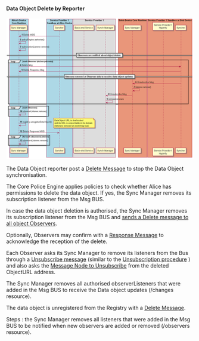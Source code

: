 #### Data Object Delete by Reporter

![Figure @data-object-delete Request to delete a Sync Data Object](data-object-delete.png)

The Data Object reporter post a [Delete Message](../../messages/data-sync-messages.md#delete-data-object-requested-by-reporter) to stop the Data Object synchronisation.

The Core Police Engine applies policies to check whether Alice has permissions to delete the data object. If yes, the Sync Manager removes its subscription listener from the Msg BUS.

In case the data object deletion is authorised, the Sync Manager removes its subscription listener from the Msg BUS and [sends a Delete message to all object Observers](../../messages/data-sync-messages.md#all-observers-are-requested-to-delete-data-object).

Optionally, Observers may confirm with a [Response Message](../../messages/data-sync-messages.md#response-to-object-delete) to acknowledge the reception of the delete.

Each Observer asks its Sync Manager to remove its listeners from the Bus through a [Unsubscribe message](../../messages/data-sync-messages.md#data-object-unsubscription-request-by-observer-hyperty) (similar to the [Unsubscription procedure](data-object-unsubscription.md) ) and also asks the [Message Node to Unsubscribe](../../messages/data-sync-messages.md#request-to-remove-data-sync-routing-path-at-observer-message-node) from the deleted ObjectURL address.

The Sync Manager removes all authorised observerListeners that were added in the Msg BUS to receive the Data object updates (<ObjectURL>/changes resource).

The data object is unregistered from the Registry with a [Delete Message](../../messages/registration-messages.md#unregistration-request).

Steps : the Sync Manager removes all listeners that were added in the Msg BUS to be notified when new observers are added or removed (<ObjectURL>/observers resource).
